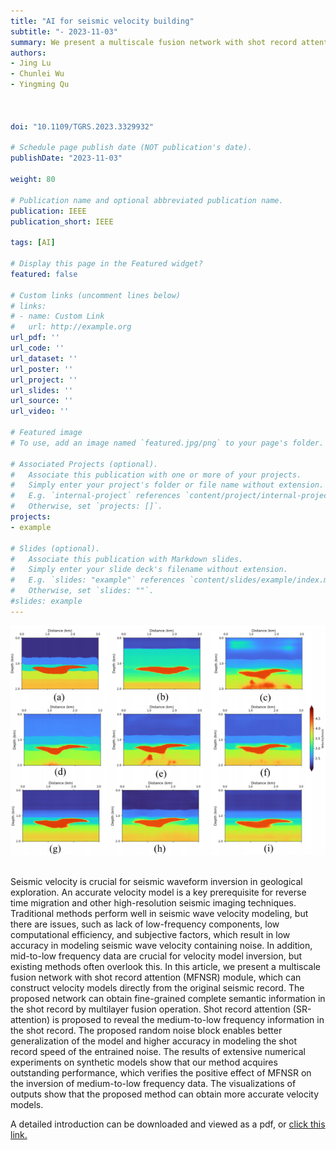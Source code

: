 ```yaml
---
title: "AI for seismic velocity building"
subtitle: "- 2023-11-03"
summary: We present a multiscale fusion network with shot record attention (MFNSR) module, which can construct velocity models directly from the original seismic record. The proposed network can obtain fine-grained complete semantic information in the shot record by multilayer fusion operation. 
authors:
- Jing Lu
- Chunlei Wu
- Yingming Qu



doi: "10.1109/TGRS.2023.3329932"

# Schedule page publish date (NOT publication's date).
publishDate: "2023-11-03"

weight: 80

# Publication name and optional abbreviated publication name.
publication: IEEE
publication_short: IEEE 

tags: [AI]

# Display this page in the Featured widget?
featured: false

# Custom links (uncomment lines below)
# links:
# - name: Custom Link
#   url: http://example.org
url_pdf: ''
url_code: ''
url_dataset: ''
url_poster: ''
url_project: ''
url_slides: ''
url_source: ''
url_video: ''

# Featured image
# To use, add an image named `featured.jpg/png` to your page's folder. 

# Associated Projects (optional).
#   Associate this publication with one or more of your projects.
#   Simply enter your project's folder or file name without extension.
#   E.g. `internal-project` references `content/project/internal-project/index.md`.
#   Otherwise, set `projects: []`.
projects:
- example

# Slides (optional).
#   Associate this publication with Markdown slides.
#   Simply enter your slide deck's filename without extension.
#   E.g. `slides: "example"` references `content/slides/example/index.md`.
#   Otherwise, set `slides: ""`.
#slides: example
---
```


<div style="text-align: center;">
  <img src="./AI for seismic velocity building.assets/image.png" alt="Image Alt Text" style="max-width: 100%; height: auto;">
</div>
<br />

Seismic velocity is crucial for seismic waveform inversion in geological exploration. An accurate velocity model is a key prerequisite for reverse time migration and other high-resolution seismic imaging techniques. Traditional methods perform well in seismic wave velocity modeling, but there are issues, such as lack of low-frequency components, low computational efficiency, and subjective factors, which result in low accuracy in modeling seismic wave velocity containing noise. In addition, mid-to-low frequency data are crucial for velocity model inversion, but existing methods often overlook this. In this article, we present a multiscale fusion network with shot record attention (MFNSR) module, which can construct velocity models directly from the original seismic record. The proposed network can obtain fine-grained complete semantic information in the shot record by multilayer fusion operation. Shot record attention (SR-attention) is proposed to reveal the medium-to-low frequency information in the shot record. The proposed random noise block enables better generalization of the model and higher accuracy in modeling the shot record speed of the entrained noise. The results of extensive numerical experiments on synthetic models show that our method acquires outstanding performance, which verifies the positive effect of MFNSR on the inversion of medium-to-low frequency data. The visualizations of outputs show that the proposed method can obtain more accurate velocity models.


A detailed introduction can be downloaded and viewed as a pdf, or [click this link.](https://ieeexplore.ieee.org/document/10308616)
